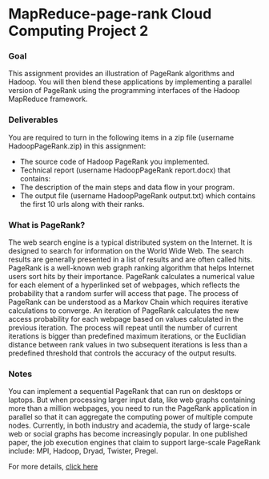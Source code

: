 # MapReduce-page-rank Cloud Computing Project 2

### Goal
This assignment provides an illustration of PageRank algorithms and Hadoop. You will then blend these
applications by implementing a parallel version of PageRank using the programming interfaces of the Hadoop
MapReduce framework.

### Deliverables
You are required to turn in the following items in a zip file (username HadoopPageRank.zip) in this assignment:
+ The source code of Hadoop PageRank you implemented.
+ Technical report (username HadoopPageRank report.docx) that contains:
+ The description of the main steps and data flow in your program.
+ The output file (username HadoopPageRank output.txt) which contains the first 10 urls along with
their ranks.

### What is PageRank?
The web search engine is a typical distributed system on the Internet. It is designed to search for information
on the World Wide Web. The search results are generally presented in a list of results and are often called
hits. PageRank is a well-known web graph ranking algorithm that helps Internet users sort hits by their
importance.
PageRank calculates a numerical value for each element of a hyperlinked set of webpages, which reflects
the probability that a random surfer will access that page. The process of PageRank can be understood as a
Markov Chain which requires iterative calculations to converge. An iteration of PageRank calculates the new
access probability for each webpage based on values calculated in the previous iteration. The process will
repeat until the number of current iterations is bigger than predefined maximum iterations, or the Euclidian
distance between rank values in two subsequent iterations is less than a predefined threshold that controls
the accuracy of the output results.

### Notes
You can implement a sequential PageRank that can run on desktops or laptops. But when processing
larger input data, like web graphs containing more than a million webpages, you need to run the PageRank
application in parallel so that it can aggregate the computing power of multiple compute nodes. Currently, in
both industry and academia, the study of large-scale web or social graphs has become increasingly popular.
In one published paper, the job execution engines that claim to support large-scale PageRank include: MPI,
Hadoop, Dryad, Twister, Pregel.

For more details, [click here](https://github.com/prateek22sri/MapReduce-page-rank/blob/master/project2.pdf)
